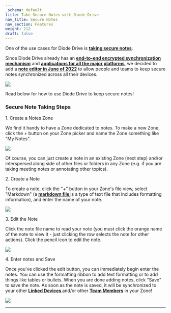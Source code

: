 ```yaml
---
_schema: default
title: Take Secure Notes with Diode Drive
nav_title: Secure Notes
nav_section: Features
weight: 212
draft: false
---
```

One of the use cases for Diode Drive is <a href="https://diode.io/diode%20drive/secure-evernote-alternative-22171/" target="_blank" rel="noopener"><strong>taking secure notes</strong></a>.

Since Diode Drive already has an [**end-to-end encrypted synchronization mechanism**](https://cli.docs.diode.io/docs/faq/are-my-communications-via-the-diode-network-encrypted/) and [**applications for all the major platforms**](https://diode.io/download), we decided to add a <a href="https://app.docs.diode.io/docs/using/file-editors/" target="_blank" rel="noopener"><strong>note editor in June of 2022</strong></a> to allow people and teams to keep secure notes synchronized across all their devices.

![](https://files.helpdocs.io/qwk5dmv7m8/articles/nwoi0x3d67/1655929653762/secure-note-taking-made-easy.gif)

Read below for how to use Diode Drive to keep secure notes!

### **Secure Note Taking Steps**

1\. Create a Notes Zone

We find it handy to have a Zone dedicated to notes. To make a new Zone, click the + button on your Zone picker and name the Zone something like "My Notes".

![](https://files.helpdocs.io/qwk5dmv7m8/articles/nwoi0x3d67/1655930398078/image.png)

Of course, you can just create a note in an existing Zone (next step) and/or interspersed along side of other files or folders in any Zone (e.g. if you are taking meeting notes or annotating other topics).

2\. Create a Note

To create a note, click the "+" button in your Zone's file view, select "Markdown" (a <a href="https://www.markdownguide.org/getting-started/" target="_blank" rel="noopener"><strong>markdown file </strong></a>is a type of text file that includes formatting information), and enter the name of your note.

![](https://files.helpdocs.io/qwk5dmv7m8/articles/nwoi0x3d67/1655931098299/image.png)

3\. Edit the Note

Click the note file name to read your note (you must click the orange name of the note to view it - just clicking the row selects the note for other actions). Click the pencil icon to edit the note.

![](https://files.helpdocs.io/qwk5dmv7m8/articles/nwoi0x3d67/1655931218521/image.png)

4\. Enter notes and Save

Once you've clicked the edit button, you can immediately begin enter the notes. You can use the formatting ribbon to add text formatting or to add things like tables or bullets. When you are done adding notes, click "Save" to save the note. As soon as the note is saved, it will be synchronized to your other <a href="https://app.docs.diode.io/docs/using/linked-devices/" target="_blank" rel="noopener"><strong>Linked Devices </strong></a>and/or other <a href="https://app.docs.diode.io/docs/using/add-a-team-member-or-additional-device/" target="_blank" rel="noopener"><strong>Team Members</strong></a> in your Zone!

![](https://files.helpdocs.io/qwk5dmv7m8/articles/nwoi0x3d67/1655931316773/image.png)

---